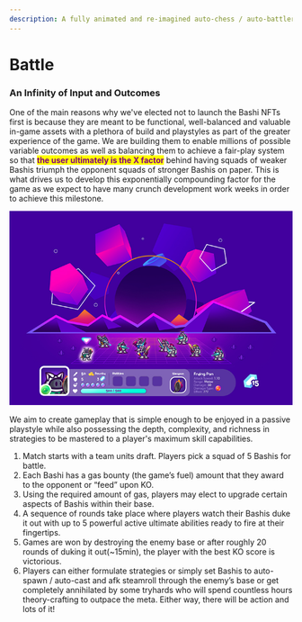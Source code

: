 ```yaml
---
description: A fully animated and re-imagined auto-chess / auto-battler in 2D action.
---
```


# Battle

### An Infinity of Input and Outcomes

One of the main reasons why we've elected not to launch the Bashi NFTs first is because they are meant to be functional, well-balanced and valuable in-game assets with a plethora of build and playstyles as part of the greater experience of the game. We are building them to enable millions of possible variable outcomes as well as balancing them to achieve a fair-play system so that <mark style="color:purple;">**the user ultimately is the X factor**</mark> behind having squads of weaker Bashis triumph the opponent squads of stronger Bashis on paper. This is what drives us to develop this exponentially compounding factor for the game as we expect to have many crunch development work weeks in order to achieve this milestone.

![This is a work in progress as the final game level will include modules and interfaces for in-game resource management, skill leveling, and unit placement grid along with enemy base structure buildings.](<../.gitbook/assets/battle screen.jpg>)

We aim to create gameplay that is simple enough to be enjoyed in a passive playstyle while also possessing the depth, complexity, and richness in strategies to be mastered to a player's maximum skill capabilities.

1. Match starts with a team units draft. Players pick a squad of 5 Bashis for battle.
2. Each Bashi has a gas bounty (the game’s fuel) amount that they award to the opponent or “feed” upon KO.
3. Using the required amount of gas, players may elect to upgrade certain aspects of Bashis within their base.
4. A sequence of rounds take place where players watch their Bashis duke it out with up to 5 powerful active ultimate abilities ready to fire at their fingertips.
5. Games are won by destroying the enemy base or after roughly 20 rounds of duking it out(\~15min), the player with the best KO score is victorious.
6. Players can either formulate strategies or simply set Bashis to auto-spawn / auto-cast and afk steamroll through the enemy’s base or get completely annihilated by some tryhards who will spend countless hours theory-crafting to outpace the meta. Either way, there will be action and lots of it!
